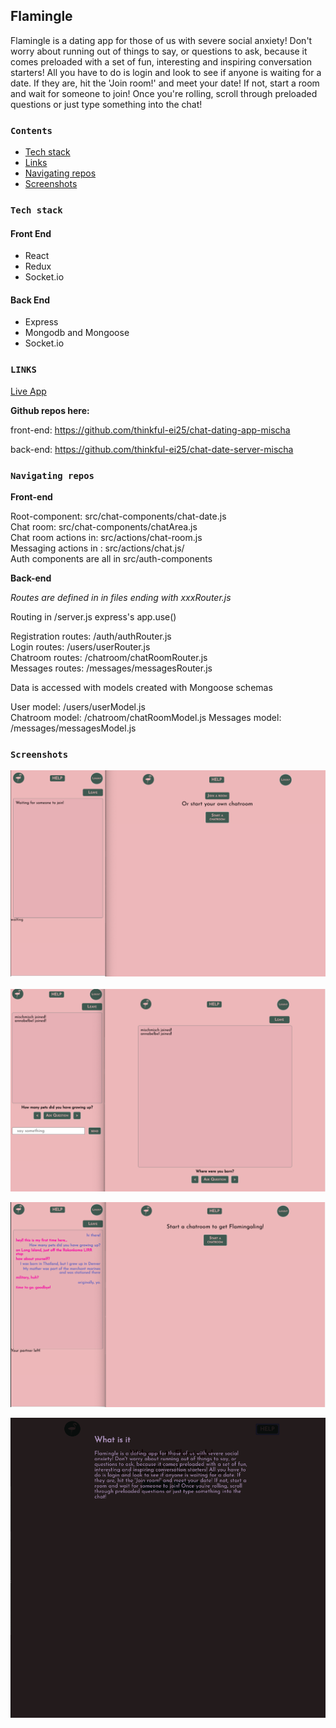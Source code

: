 ## Flamingle

Flamingle is a dating app for those of us with severe social anxiety! Don't worry about running out of things to say, or questions to ask, because it comes preloaded with a set of fun, interesting and inspiring conversation starters! All you have to do is login and look to see if anyone is waiting for a date. If they are, hit the 'Join room!' and meet your date! If not, start a room and wait for someone to join! Once you're rolling, scroll through preloaded questions or just type something into the chat!

### **`Contents`**

- [Tech stack](#tech-stack)
- [Links](#links)
- [Navigating repos](#navigating-repos)
- [Screenshots](#screenshots)

### **`Tech stack`**

#### Front End

- React
- Redux
- Socket.io

#### Back End

- Express
- Mongodb and Mongoose
- Socket.io

### **`LINKS`**

[Live App](https://www.flamingle.mischaberlin.com/)

**Github repos here:**

front-end: https://github.com/thinkful-ei25/chat-dating-app-mischa

back-end:
https://github.com/thinkful-ei25/chat-date-server-mischa

### **`Navigating repos`**

**Front-end**

Root-component: src/chat-components/chat-date.js <br/>
Chat room: src/chat-components/chatArea.js <br/>
Chat room actions in: src/actions/chat-room.js <br/>
Messaging actions in : src/actions/chat.js/ <br/>
Auth components are all in src/auth-components

**Back-end**

_Routes are defined in in files ending with xxxRouter.js <br/>_

Routing in /server.js express's app.use()

Registration routes: /auth/authRouter.js <br/>
Login routes: /users/userRouter.js <br/>
Chatroom routes: /chatroom/chatRoomRouter.js <br/>
Messages routes: /messages/messagesRouter.js <br/>

Data is accessed with models created with Mongoose schemas <br/>

User model: /users/userModel.js <br/>
Chatroom model: /chatroom/chatRoomModel.js
Messages model: /messages/messagesModel.js

### **`Screenshots`**

<a href="public/screenshots/screenshot1.png">
  <img src="public/screenshots/screenshot1.png" alt="left: user waiting | right: dashboard">
</a>
<br/>
<br/>
<a href="public/screenshots/screenshot2.png">
  <img src="public/screenshots/screenshot2.png" alt="left: users joined | right: users joined">
</a>

<a href="public/screenshots/screenshot3.png"><img src="public/screenshots/screenshot3.png" alt="left: user left | right: dashboard"></a>

<a href="public/screenshots/screenshot4.png">
  <img src="public/screenshots/screenshot4.png"alt="help overlay">
</a>
